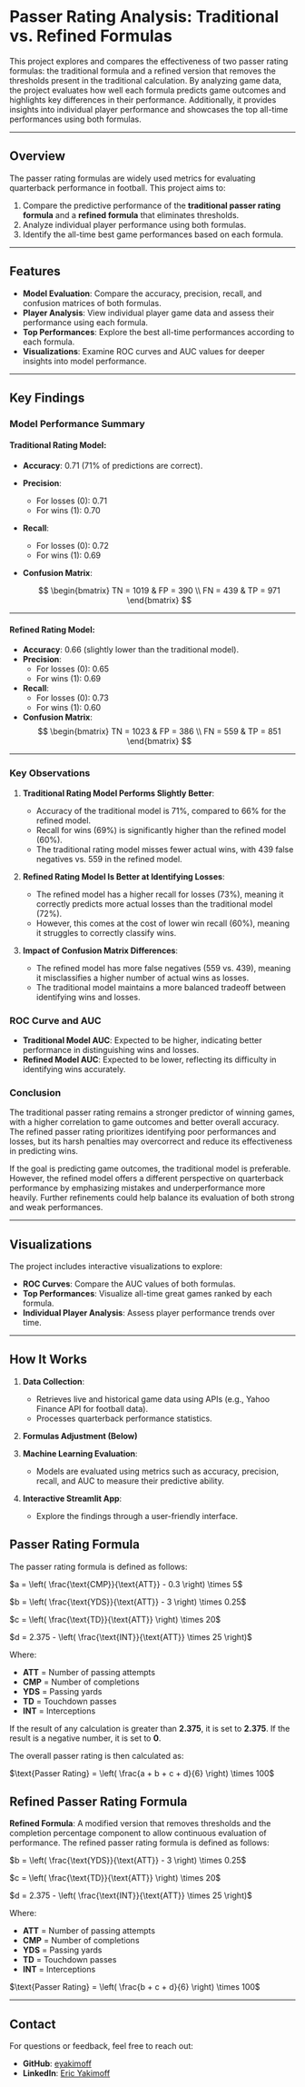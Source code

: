 # Passer Rating Analysis: Traditional vs. Refined Formulas

This project explores and compares the effectiveness of two passer rating formulas: the traditional formula and a refined version that removes the thresholds present in the traditional calculation. By analyzing game data, the project evaluates how well each formula predicts game outcomes and highlights key differences in their performance. Additionally, it provides insights into individual player performance and showcases the top all-time performances using both formulas.

---

## Overview

The passer rating formulas are widely used metrics for evaluating quarterback performance in football. This project aims to:

1. Compare the predictive performance of the **traditional passer rating formula** and a **refined formula** that eliminates thresholds.
2. Analyze individual player performance using both formulas.
3. Identify the all-time best game performances based on each formula.

---

## Features

-   **Model Evaluation**: Compare the accuracy, precision, recall, and confusion matrices of both formulas.
-   **Player Analysis**: View individual player game data and assess their performance using each formula.
-   **Top Performances**: Explore the best all-time performances according to each formula.
-   **Visualizations**: Examine ROC curves and AUC values for deeper insights into model performance.

---

## Key Findings

### Model Performance Summary

#### Traditional Rating Model:

-   **Accuracy**: 0.71 (71% of predictions are correct).
-   **Precision**:
    -   For losses (0): 0.71
    -   For wins (1): 0.70
-   **Recall**:
    -   For losses (0): 0.72
    -   For wins (1): 0.69
-   **Confusion Matrix**:
  
    $$
    \begin{bmatrix}
    TN = 1019 & FP = 390 \\
    FN = 439 & TP = 971
    \end{bmatrix}
    $$

---

#### Refined Rating Model:

-   **Accuracy**: 0.66 (slightly lower than the traditional model).
-   **Precision**:
    -   For losses (0): 0.65
    -   For wins (1): 0.69
-   **Recall**:
    -   For losses (0): 0.73
    -   For wins (1): 0.60
-   **Confusion Matrix**:
    $$
    \begin{bmatrix}
    TN = 1023 & FP = 386 \\
    FN = 559 & TP = 851
    \end{bmatrix}
    $$

---

### Key Observations

1. **Traditional Rating Model Performs Slightly Better**:

    - Accuracy of the traditional model is 71%, compared to 66% for the refined model.
    - Recall for wins (69%) is significantly higher than the refined model (60%).
    - The traditional rating model misses fewer actual wins, with 439 false negatives vs. 559 in the refined model.

2. **Refined Rating Model Is Better at Identifying Losses**:

    - The refined model has a higher recall for losses (73%), meaning it correctly predicts more actual losses than the traditional model (72%).
    - However, this comes at the cost of lower win recall (60%), meaning it struggles to correctly classify wins.

3. **Impact of Confusion Matrix Differences**:

    - The refined model has more false negatives (559 vs. 439), meaning it misclassifies a higher number of actual wins as losses.
    - The traditional model maintains a more balanced tradeoff between identifying wins and losses.

### ROC Curve and AUC

-   **Traditional Model AUC**: Expected to be higher, indicating better performance in distinguishing wins and losses.
-   **Refined Model AUC**: Expected to be lower, reflecting its difficulty in identifying wins accurately.

### Conclusion

The traditional passer rating remains a stronger predictor of winning games, with a higher correlation to game outcomes and better overall accuracy. The refined passer rating prioritizes identifying poor performances and losses, but its harsh penalties may overcorrect and reduce its effectiveness in predicting wins.

If the goal is predicting game outcomes, the traditional model is preferable. However, the refined model offers a different perspective on quarterback performance by emphasizing mistakes and underperformance more heavily. Further refinements could help balance its evaluation of both strong and weak performances.

---

## Visualizations

The project includes interactive visualizations to explore:

-   **ROC Curves**: Compare the AUC values of both formulas.
-   **Top Performances**: Visualize all-time great games ranked by each formula.
-   **Individual Player Analysis**: Assess player performance trends over time.

---

## How It Works

1. **Data Collection**:

    - Retrieves live and historical game data using APIs (e.g., Yahoo Finance API for football data).
    - Processes quarterback performance statistics.

2. **Formulas Adjustment (Below)**

3. **Machine Learning Evaluation**:

    - Models are evaluated using metrics such as accuracy, precision, recall, and AUC to measure their predictive ability.

4. **Interactive Streamlit App**:

    - Explore the findings through a user-friendly interface.

## Passer Rating Formula

The passer rating formula is defined as follows:

$a = \left( \frac{\text{CMP}}{\text{ATT}} - 0.3 \right) \times 5$

$b = \left( \frac{\text{YDS}}{\text{ATT}} - 3 \right) \times 0.25$

$c = \left( \frac{\text{TD}}{\text{ATT}} \right) \times 20$

$d = 2.375 - \left( \frac{\text{INT}}{\text{ATT}} \times 25 \right)$

Where:

-   **ATT** = Number of passing attempts
-   **CMP** = Number of completions
-   **YDS** = Passing yards
-   **TD** = Touchdown passes
-   **INT** = Interceptions

If the result of any calculation is greater than **2.375**, it is set to **2.375**. If the result is a negative number, it is set to **0**.

The overall passer rating is then calculated as:

$\text{Passer Rating} = \left( \frac{a + b + c + d}{6} \right) \times 100$

## Refined Passer Rating Formula

**Refined Formula**:
A modified version that removes thresholds and the completion percentage component to allow continuous evaluation of performance.
The refined passer rating formula is defined as follows:

$b = \left( \frac{\text{YDS}}{\text{ATT}} - 3 \right) \times 0.25$

$c = \left( \frac{\text{TD}}{\text{ATT}} \right) \times 20$

$d = 2.375 - \left( \frac{\text{INT}}{\text{ATT}} \times 25 \right)$

Where:

-   **ATT** = Number of passing attempts
-   **CMP** = Number of completions
-   **YDS** = Passing yards
-   **TD** = Touchdown passes
-   **INT** = Interceptions

$\text{Passer Rating} = \left( \frac{b + c + d}{6} \right) \times 100$

---

## Contact

For questions or feedback, feel free to reach out:

-   **GitHub**: [eyakimoff](https://github.com/yourusername)
-   **LinkedIn**: [Eric Yakimoff](https://www.linkedin.com/in/eric-yakimoff-3537981a3/)
